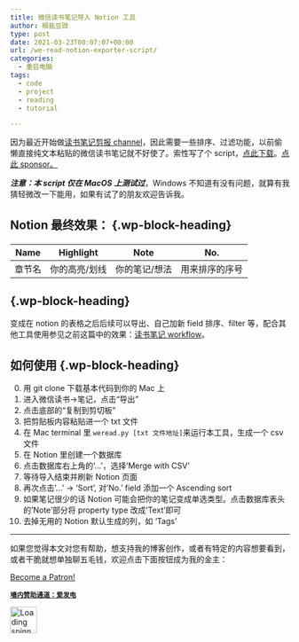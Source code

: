 ```yaml
---
title: 微信读书笔记导入 Notion 工具
author: 椒盐豆豉
type: post
date: 2021-03-23T00:07:07+00:00
url: /we-read-notion-exporter-script/
categories:
  - 重启电脑
tags:
  - code
  - project
  - reading
  - tutorial

---
```

因为最近开始做<a rel="noreferrer noopener" href="https://t.me/mtfront" data-type="URL" data-id="https://t.me/mtfront" target="_blank">读书笔记剪报 channel</a>，因此需要一些排序、过滤功能，以前偷懒直接纯文本粘贴的微信读书笔记就不好使了。索性写了个 script，<a rel="noreferrer noopener" href="https://github.com/mfcndw/weread-notion" data-type="URL" data-id="https://github.com/mfcndw/weread-notion" target="_blank">点此下载</a>。<a href="https://github.com/sponsors/mfcndw" data-type="URL" data-id="https://github.com/sponsors/mfcndw" target="_blank" rel="noreferrer noopener">点此 sponsor。</a>

<p class="has-quaternary-background-color has-background">
  <em><strong>注意：本 script 仅在 MacOS 上测试过</strong></em>，Windows 不知道有没有问题，就算有我猜轻微改一下能用，如果有试了的朋友欢迎告诉我。
</p>

## [][1]Notion 最终效果： {.wp-block-heading}<figure class="wp-block-table">

| Name | Highlight | Note    | No.     |
| ---- | --------- | ------- | ------- |
| 章节名  | 你的高亮/划线   | 你的笔记/想法 | 用来排序的序号 |</figure> 

## [][2] {.wp-block-heading}

变成在 notion 的表格之后后续可以导出、自己加新 field 排序、filter 等，配合其他工具使用参见之前这篇中的效果：<a rel="noreferrer noopener" href="https://blog.douchi.space/?p=1134#reading" data-type="URL" data-id="https://blog.douchi.space/?p=1134#reading" target="_blank">读书笔记 workflow</a>。

## 如何使用 {.wp-block-heading}

<ol start="0">
  <li>
    用 git clone 下载基本代码到你的 Mac 上
  </li>
  <li>
    进入微信读书->笔记，点击“导出”
  </li>
  <li>
    点击底部的“复制到剪切板”
  </li>
  <li>
    把剪贴板内容粘贴进一个 txt 文件
  </li>
  <li>
    在 Mac terminal 里 <code>weread.py [txt 文件地址]</code>来运行本工具，生成一个 csv 文件
  </li>
  <li>
    在 Notion 里创建一个数据库
  </li>
  <li>
    点击数据库右上角的&#8217;&#8230;&#8217;，选择&#8217;Merge with CSV&#8217;
  </li>
  <li>
    等待导入结束并刷新 Notion 页面
  </li>
  <li>
    再次点击&#8217;&#8230;&#8217; -> &#8216;Sort&#8217;, 对&#8217;No.&#8217; field 添加一个 Ascending sort
  </li>
  <li>
    如果笔记很少的话 Notion 可能会把你的笔记变成单选类型。点击数据库表头的&#8217;Note&#8217;部分将 property type 改成&#8217;Text&#8217;即可
  </li>
  <li>
    去掉无用的 Notion 默认生成的列，如 &#8216;Tags&#8217;
  </li>
</ol>

<hr class="wp-block-separator has-text-color has-background has-quaternary-background-color has-quaternary-color is-style-wide" />

如果您觉得本文对您有帮助，想支持我的博客创作，或者有特定的内容想要看到，或者干脆就想单独聊五毛钱，欢迎点击下面按钮成为我的金主：

<a href="https://www.patreon.com/bePatron?u=46962965" data-patreon-widget-type="become-patron-button">Become a Patron!</a>  
  


**<a rel="noreferrer noopener" href="https://afdian.net/@mtfront" target="_blank"><code>墙内赞助通道：爱发电</code></a>**

<div class="da-reactions-outer TpostID1431">
  <div class="da-reactions-data da-reactions-container-async left" data-type="post" data-id="1431" data-nonce="d0c1edefc0" id="da-reactions-slot-post-1431"> 
  
  <div class="da-reactions-static">
    <img src="http://blog.douchi.space/wp-content/plugins/da-reactions/assets/dist/loading.svg" alt="Loading spinner" width="48" height="48" style="width:48px; height:48px" />
  </div>
</div></div>

 [1]: https://github.com/mfcndw/weread-notion#notion-%E6%9C%80%E7%BB%88%E6%95%88%E6%9E%9C
 [2]: https://github.com/mfcndw/weread-notion#%E5%A6%82%E4%BD%95%E4%BD%BF%E7%94%A8